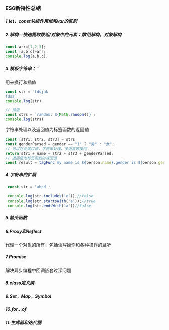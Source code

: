 ### ES6新特性总结

##### 1.let，const块级作用域和var的区别

##### 2.解构—快速提取数组/对象中的元素：数组解构，对象解构

```js
const arr=[1,2,3];
const [a,b,c]=arr;
console.log(a,b,c);
```

##### 3.模板字符串：``

用来换行和插值

```js
const str = `fdsjak
fdsa`
console.log(str)

// 插值
const strs = `random: ${Math.random()}`;
console.log(strs)
```

字符串处理以及返回值为标签函数的返回值

```js
const [str1, str2, str3] = strs;
const genderParsed = gender == "1" ? "男" : "女";
// 可以在此做过滤，字符串处理，多语言等操作
return str1 + name + str2 + str3 + genderParsed;
// 返回值为标签函数的返回值
const result = tagFunc`my name is ${person.name}.gender is ${person.gender}`;
```

##### 4.字符串的扩展

```js
 const str = 'abcd';

 console.log(str.includes('e'));//false
 console.log(str.startsWith('a'));//true
 console.log(str.endsWith('a'))//false
```

##### 5.箭头函数

##### 6.Proxy和Reflect

代理一个对象的所有，包括读写操作和各种操作的监听

##### 7.Promise

解决异步编程中回调嵌套过深问题

##### 8.class定义类

##### 9.Set，Map，Symbol

##### 10.for...of

##### 11.生成器和迭代器